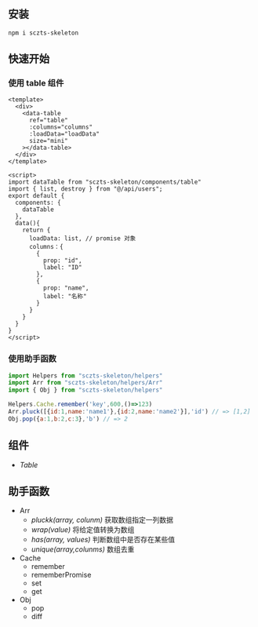 # 
## 安装
```
npm i sczts-skeleton
```

## 快速开始
### 使用 table 组件
```vue
<template>
  <div>
    <data-table
      ref="table"
      :columns="columns"
      :loadData="loadData"
      size="mini"
    ></data-table>
  </div>
</template>

<script>
import dataTable from "sczts-skeleton/components/table"
import { list, destroy } from "@/api/users";
export default {
  components: {
    dataTable
  },
  data(){
    return {
      loadData: list, // promise 对象
      columns：{
        {
          prop: "id",
          label: "ID"
        },
        {
          prop: "name",
          label: "名称"
        }
      }
    }
  }
}
</script>
```
### 使用助手函数
```js
import Helpers from "sczts-skeleton/helpers"
import Arr from "sczts-skeleton/helpers/Arr"
import { Obj } from "sczts-skeleton/helpers"

Helpers.Cache.remember('key',600,()=>123)
Arr.pluck([{id:1,name:'name1'},{id:2,name:'name2'}],'id') // => [1,2]
Obj.pop({a:1,b:2,c:3},'b') // => 2
```

## 组件
* *Table*

## 助手函数
* Arr
    * *pluckk(array, colunm)* 获取数组指定一列数据
    * *wrap(value)* 将给定值转换为数组
    * *has(array, values)* 判断数组中是否存在某些值
    * *unique(array,colunms)* 数组去重
* Cache
    * remember
    * rememberPromise
    * set
    * get
* Obj
    * pop
    * diff

